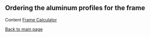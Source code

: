 ## Ordering the aluminum profiles for the frame

Content
[Frame Calculator](/framecalculator.xlsx)


[Back to main page](/README.md)
